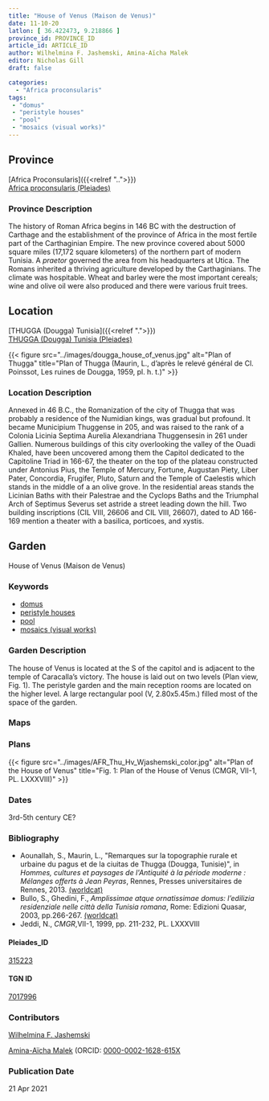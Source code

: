 ```yaml
---
title: "House of Venus (Maison de Venus)"
date: 11-10-20
latlon: [ 36.422473, 9.218866 ]
province_id: PROVINCE_ID
article_id: ARTICLE_ID
author: Wilhelmina F. Jashemski, Amina-Aïcha Malek
editor: Nicholas Gill
draft: false

categories:
  - "Africa proconsularis"
tags:
 - "domus"
 - "peristyle houses"
 - "pool"
 - "mosaics (visual works)"
---
```


## Province
[Africa Proconsularis]({{<relref "..">}}) \
[Africa proconsularis (Pleiades)](https://pleiades.stoa.org/places/991341)

### Province Description

The history of Roman Africa begins in 146 BC with the destruction of Carthage and the establishment of the province of Africa in the most fertile part of the Carthaginian Empire. The new province covered about 5000 square miles (17,172 square kilometers) of the northern part of modern Tunisia. A *praetor* governed the area from his headquarters at Utica. The Romans inherited a thriving agriculture developed by the Carthaginians. The  climate was hospitable. Wheat and barley were the most important cereals; wine and olive oil were also produced and there were various fruit trees.

## Location
[THUGGA (Dougga) Tunisia]({{<relref ".">}}) \
[THUGGA (Dougga) Tunisia (Pleiades)](https://pleiades.stoa.org/places/315223)


{{< figure src="../images/dougga_house_of_venus.jpg" alt="Plan of Thugga" title="Plan of Thugga (Maurin, L.,  d’après le relevé général de Cl. Poinssot, Les ruines de Dougga, 1959, pl. h. t.)" >}}

### Location Description

Annexed in 46 B.C., the Romanization of the city of Thugga that was probably a residence of the Numidian kings, was gradual but profound. It became Municipium Thuggense in 205, and was raised to the rank of a Colonia Licinia Septima Aurelia Alexandriana Thuggensesin in 261 under Gallien. Numerous buildings of this city overlooking the valley of the Ouadi Khaled, have been uncovered among them the Capitol dedicated to the Capitoline Triad in 166-67, the theater on the top of the plateau constructed under Antonius Pius, the Temple of Mercury, Fortune, Augustan Piety, Liber Pater, Concordia, Frugifer, Pluto, Saturn and the Temple of Caelestis which stands in the middle of a an olive grove. In the residential areas stands the Licinian Baths with their Palestrae and the Cyclops Baths and the Triumphal Arch of Septimus Severus set astride a street leading down the hill. Two building inscriptions (CIL VIII, 26606 and CIL VIII, 26607), dated to AD 166-169 mention a theater with a basilica, porticoes, and xystis.

## Garden

House of Venus (Maison de Venus)

### Keywords

- [domus](http://vocab.getty.edu/page/aat/300005506)
- [peristyle houses](http://vocab.getty.edu/page/aat/300005452)
- [pool](#)
- [mosaics (visual works)](http://vocab.getty.edu/page/aat/300015342)


### Garden Description

The house of Venus is located at the S of the capitol and is adjacent to the temple of Caracalla’s victory. The house is laid out on two levels (Plan view, Fig. 1). The peristyle garden and the main reception rooms are located on the higher level. A large rectangular pool (V, 2.80x5.45m.) filled most of the space of the garden.

### Maps

### Plans

{{< figure src="../images/AFR_Thu_Hv_Wjashemski_color.jpg" alt="Plan of the House of Venus" title="Fig. 1:  Plan of the House of Venus (CMGR, VII-1, PL. LXXXVIII)" >}}

### Dates
3rd-5th century CE?

### Bibliography
* Aounallah, S., Maurin, L., "Remarques sur la topographie rurale et urbaine du pagus et de la ciuitas de Thugga (Dougga, Tunisie)", in *Hommes, cultures et paysages de l'Antiquité à la période moderne : Mélanges offerts à Jean Peyras*, Rennes, Presses universitaires de Rennes, 2013. [(worldcat)](http://www.worldcat.org/oclc/7380877046)
*  Bullo, S., Ghedini, F., *Amplissimae atque ornatissimae domus: l’edilizia residenziale nelle città della Tunisia romana*, Rome: Edizioni Quasar, 2003, pp.266-267. [(worldcat)](http://www.worldcat.org/oclc/989088620)
*  Jeddi, N., *CMGR*,VII-1,  1999, pp. 211-232,  PL.  LXXXVIII


#### Pleiades_ID

[315223](https://pleiades.stoa.org/places/315223)

#### TGN ID

[7017996](http://vocab.getty.edu/page/tgn/7017996)

### Contributors

[Wilhelmina F. Jashemski](http://worldcat.org/identities/lccn-n80037970/)

[Amina-Aïcha Malek](http://worldcat.org/identities/lccn-n2012075871/) (ORCID: [0000-0002-1628-615X](https://orcid.org/0000-0002-1628-615X)

### Publication Date
21 Apr 2021
